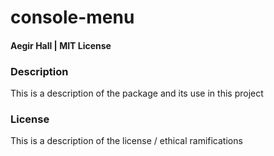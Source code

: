 # console-menu
#### Aegir Hall | MIT License

### Description
This is a description of the package and its use in this project
### License
This is a description of the license / ethical ramifications